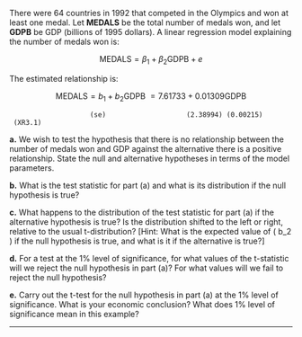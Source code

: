 There were 64 countries in 1992 that competed in the Olympics and won at least one medal. Let **MEDALS** be the total number of medals won, and let **GDPB** be GDP (billions of 1995 dollars). A linear regression model explaining the number of medals won is:

$$
\ \text{MEDALS} = \beta_1 + \beta_2 \text{GDPB} + e \
$$

The estimated relationship is:

$$
\ \text{MEDALS} = b_1 + b_2 \text{GDPB} \ = 7.61733 + 0.01309 \text{GDPB} \
$$

                        (se)                    (2.38994) (0.00215)   (XR3.1)

**a.** We wish to test the hypothesis that there is no relationship between the number of medals won and GDP against the alternative there is a positive relationship. State the null and alternative hypotheses in terms of the model parameters.

**b.** What is the test statistic for part (a) and what is its distribution if the null hypothesis is true?

**c.** What happens to the distribution of the test statistic for part (a) if the alternative hypothesis is true? Is the distribution shifted to the left or right, relative to the usual t-distribution? [Hint: What is the expected value of \( b_2 \) if the null hypothesis is true, and what is it if the alternative is true?]

**d.** For a test at the 1% level of significance, for what values of the t-statistic will we reject the null hypothesis in part (a)? For what values will we fail to reject the null hypothesis?

**e.** Carry out the t-test for the null hypothesis in part (a) at the 1% level of significance. What is your economic conclusion? What does 1% level of significance mean in this example?

---
